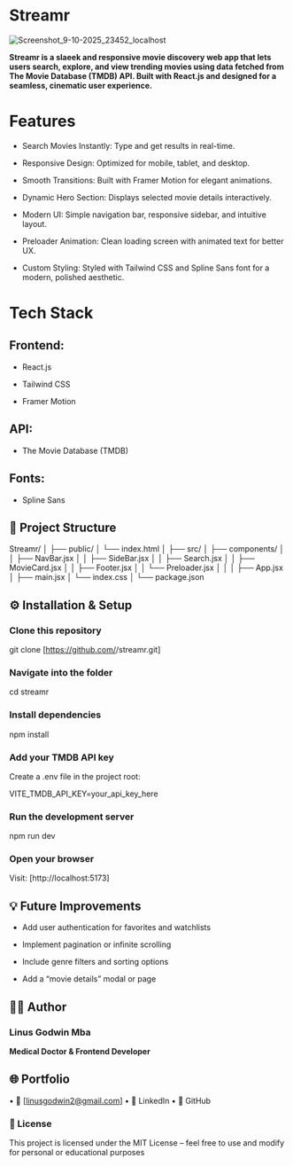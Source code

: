# **Streamr**
![Screenshot_9-10-2025_23452_localhost](https://github.com/user-attachments/assets/8c43f01c-688b-4baf-8126-6e4934e7bb4b)

**Streamr is a slaeek and responsive movie discovery web app that lets users search, explore, and view trending movies using data fetched from The Movie Database (TMDB) API. Built with React.js and designed for a seamless, cinematic user experience.**


# Features

  - Search Movies Instantly: Type and get results in real-time.
  
  - Responsive Design: Optimized for mobile, tablet, and desktop.
  
  - Smooth Transitions: Built with Framer Motion for elegant animations.
  
  - Dynamic Hero Section: Displays selected movie details interactively.
  
  - Modern UI: Simple navigation bar, responsive sidebar, and intuitive layout.
  
  - Preloader Animation: Clean loading screen with animated text for better UX.
  
  - Custom Styling: Styled with Tailwind CSS and Spline Sans font for a modern, polished aesthetic.


# Tech Stack

## Frontend:

  - React.js
  
  - Tailwind CSS
  
  - Framer Motion

## API:

  - The Movie Database (TMDB)

## Fonts:

  - Spline Sans

## 🧩 Project Structure
Streamr/
│
├── public/
│   └── index.html
│
├── src/
│   ├── components/
│   │   ├── NavBar.jsx
│   │   ├── SideBar.jsx
│   │   ├── Search.jsx
│   │   ├── MovieCard.jsx
│   │   ├── Footer.jsx
│   │   └── Preloader.jsx
│   │
│   ├── App.jsx
│   ├── main.jsx
│   └── index.css
│
└── package.json

## ⚙️ Installation & Setup

### Clone this repository
  
  git clone [https://github.com/<your-username>/streamr.git]


### Navigate into the folder

  cd streamr


### Install dependencies

  npm install


### Add your TMDB API key
  Create a .env file in the project root:
  
  VITE_TMDB_API_KEY=your_api_key_here


### Run the development server

  npm run dev


### Open your browser
Visit: [http://localhost:5173]


## 💡 Future Improvements

  - Add user authentication for favorites and watchlists
  
  - Implement pagination or infinite scrolling
  
  - Include genre filters and sorting options
  
  - Add a “movie details” modal or page

## 👨‍💻 Author

### **Linus Godwin Mba**
**Medical Doctor & Frontend Developer**
## 🌐 Portfolio
 • 📧 [linusgodwin2@gmail.com]
 • 💼 LinkedIn
 • 🐙 GitHub

### 🪪 License

This project is licensed under the MIT License – feel free to use and modify for personal or educational purposes
